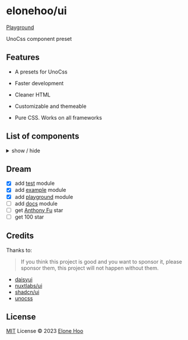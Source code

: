 <h1 >
elonehoo/ui
</h1>

[Playground](https://ui.elonehoo.me/play/)

<p >
UnoCss component preset
</p>

## Features

- A presets for UnoCss

- Faster development

- Cleaner HTML

- Customizable and themeable

- Pure CSS. Works on all frameworks

## List of components

<details>
<summary>
  show / hide
</summary>

- Elements
  - [x] Avatar
  - [x] Badge
  - [x] Button
  - [x] Keyboard Key

- Forms
  - [x] Input
  - [x] Textarea
  - [x] Select
  - [x] Checkbox
  - [x] Radio
  - [x] Toggle
  - [x] Range

- Data
  - [x] Alert
  - [x] Table
  - [x] Dropdown

- Navigation
  - [x] Pagination

- Overlays
  - [x] Modal
  - [x] Tooltip
  - [x] Toast

- Layout
  - [x] code
  - [x] Card
  - [x] Content
  - [x] Skeleton

</details>

## Dream

- [x] add [test](/test) module
- [x] add [example](/example) module
- [x] add [playground](/playground/) module
- [ ] add [docs](/docs/) module
- [ ] get [Anthony Fu](https://github.com/antfu) star
- [ ] get 100 star

## Credits
Thanks to:

> If you think this project is good and you want to sponsor it, please sponsor them, this project will not happen without them.

- [daisyui](https://github.com/saadeghi/daisyui)
- [nuxtlabs/ui](https://github.com/nuxtlabs/ui)
- [shadcn/ui](https://github.com/shadcn-ui/ui)
- [unocss](https://github.com/unocss/unocss)

## License

[MIT](./LICENSE) License © 2023 [Elone Hoo](https://github.com/elonehoo)
